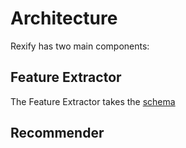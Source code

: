 # Architecture

Rexify has two main components:

## Feature Extractor

The Feature Extractor takes the [schema](/inputs#Schema)

## Recommender

